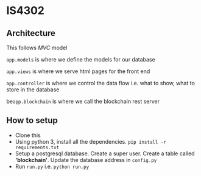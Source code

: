 # IS4302
## Architecture
This follows *MVC* model

`app.models` is where we define the models for our database

`app.views` is where we serve html pages for the front end

`app.controller` is where we control the data flow i.e. what to show, what to store in the database

be`app.blockchain` is where we call the blockchain rest server

## How to setup
- Clone this
- Using python 3, install all the dependencies. `pip install -r requirements.txt`
- Setup a postgresql database. Create a super user. Create a table called **'blockchain'**. Update the database address in `config.py`
- Run `run.py` i.e. `python run.py`
